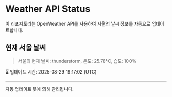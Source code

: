 
# Weather API Status

이 리포지토리는 OpenWeather API를 사용하여 서울의 날씨 정보를 자동으로 업데이트합니다.

## 현재 서울 날씨
> 서울의 현재 날씨: thunderstorm, 온도: 25.78°C, 습도: 100%

⏳ 업데이트 시간: 2025-08-29 19:17:02 (UTC)

---
자동 업데이트 봇에 의해 관리됩니다.
